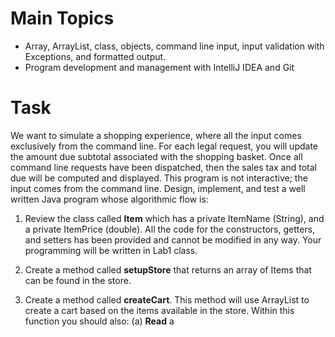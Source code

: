 # Main Topics
- Array, ArrayList, class, objects, command line input, input validation with Exceptions, and formatted output.
- Program development and management with IntelliJ IDEA and Git

# Task
We want to simulate a shopping experience, where all the input comes exclusively from the command line. For each legal request, you will update the amount due subtotal associated with the shopping basket. Once all command line requests have been dispatched, then the sales tax and total due will be computed and displayed. This program is not interactive; the input comes from the command line. Design, implement, and test a well written Java program whose algorithmic flow is:

1. Review the class called **Item** which has a private ItemName (String), and a private ItemPrice (double). All the code for the constructors, getters, and setters has been provided and cannot be modified in any way. Your programming will be written in Lab1 class.

2. Create a method called **setupStore** that returns an array of Items that can be found in the store.

3. Create a method called **createCart**. This method will use ArrayList to create a cart based on the items available in the store. Within this function you should also:
    (a) **Read** a
